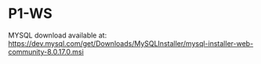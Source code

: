 # P1-WS
MYSQL download available at: https://dev.mysql.com/get/Downloads/MySQLInstaller/mysql-installer-web-community-8.0.17.0.msi
